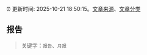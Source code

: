 :alarm_clock: 更新时间: 2025-10-21 18:50:15。[文章来源](/README.md)、[文章分类](/TAGS.md)

## 报告


> 关键字：`报告`、`月报`



